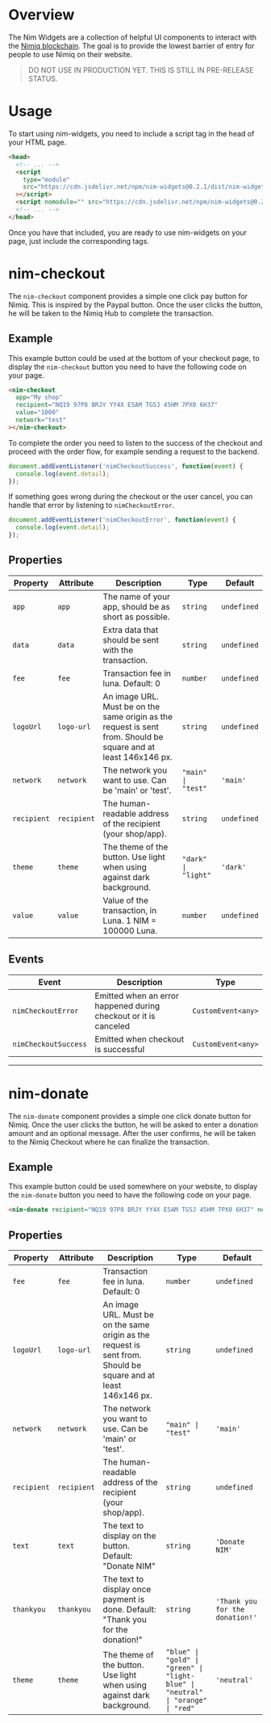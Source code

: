 # Overview

The Nim Widgets are a collection of helpful UI components to interact with the [Nimiq blockchain](https://nimiq.com). The goal is to provide the lowest barrier of entry for people to use Nimiq on their website.

> DO NOT USE IN PRODUCTION YET. THIS IS STILL IN PRE-RELEASE STATUS.

# Usage

To start using nim-widgets, you need to include a script tag in the head of your HTML page.

```html
<head>
  <!-- ... -->
  <script
    type="module"
    src="https://cdn.jsdelivr.net/npm/nim-widgets@0.2.1/dist/nim-widgets/nim-widgets.esm.js"
  ></script>
  <script nomodule="" src="https://cdn.jsdelivr.net/npm/nim-widgets@0.2.1/dist/nim-widgets/nim-widgets.js"></script>
  <!-- ... -->
</head>
```

Once you have that included, you are ready to use nim-widgets on your page, just include the corresponding tags.

# nim-checkout

The `nim-checkout` component provides a simple one click pay button for Nimiq. This is inspired by the Paypal button. Once the user clicks the button, he will be taken to the Nimiq Hub to complete the transaction.

## Example

<div>
<nim-checkout
app="My shop"
recipient="NQ19 97P8 BRJY YY4X E5AM TG5J 45HM 7PX0 6H37"
value="1000"
network="test"
></nim-checkout>
</div>

This example button could be used at the bottom of your checkout page, to display the `nim-checkout` button you need to have the following code on your page.

```html
<nim-checkout
  app="My shop"
  recipient="NQ19 97P8 BRJY YY4X E5AM TG5J 45HM 7PX0 6H37"
  value="1000"
  network="test"
></nim-checkout>
```

To complete the order you need to listen to the success of the checkout and proceed with the order flow, for example sending a request to the backend.

```js
document.addEventListener('nimCheckoutSuccess', function(event) {
  console.log(event.detail);
});
```

If something goes wrong during the checkout or the user cancel, you can handle that error by listening to `nimCheckoutError`.

```js
document.addEventListener('nimCheckoutError', function(event) {
  console.log(event.detail);
});
```

## Properties

| Property    | Attribute   | Description                                                                                                     | Type                | Default     |
| ----------- | ----------- | --------------------------------------------------------------------------------------------------------------- | ------------------- | ----------- |
| `app`       | `app`       | The name of your app, should be as short as possible.                                                           | `string`            | `undefined` |
| `data`      | `data`      | Extra data that should be sent with the transaction.                                                            | `string`            | `undefined` |
| `fee`       | `fee`       | Transaction fee in luna. Default: 0                                                                             | `number`            | `undefined` |
| `logoUrl`   | `logo-url`  | An image URL. Must be on the same origin as the request is sent from. Should be square and at least 146x146 px. | `string`            | `undefined` |
| `network`   | `network`   | The network you want to use. Can be 'main' or 'test'.                                                           | `"main" \| "test"`  | `'main'`    |
| `recipient` | `recipient` | The human-readable address of the recipient (your shop/app).                                                    | `string`            | `undefined` |
| `theme`     | `theme`     | The theme of the button. Use light when using against dark background.                                          | `"dark" \| "light"` | `'dark'`    |
| `value`     | `value`     | Value of the transaction, in Luna. 1 NIM = 100000 Luna.                                                         | `number`            | `undefined` |

## Events

| Event                | Description                                                      | Type               |
| -------------------- | ---------------------------------------------------------------- | ------------------ |
| `nimCheckoutError`   | Emitted when an error happened during checkout or it is canceled | `CustomEvent<any>` |
| `nimCheckoutSuccess` | Emitted when checkout is successful                              | `CustomEvent<any>` |

---

# nim-donate

The `nim-donate` component provides a simple one click donate button for Nimiq. Once the user clicks the button, he will be asked to enter a donation amount and an optional message. After the user confirms, he will be taken to the Nimiq Checkout where he can finalize the transaction.

## Example

<div>
<nim-donate 
  recipient="NQ19 97P8 BRJY YY4X E5AM TG5J 45HM 7PX0 6H37"
  network="test"
></nim-donate>
</div>

This example button could be used somewhere on your website, to display the `nim-donate` button you need to have the following code on your page.

```html
<nim-donate recipient="NQ19 97P8 BRJY YY4X E5AM TG5J 45HM 7PX0 6H37" network="test"></nim-donate>
```

## Properties

| Property    | Attribute   | Description                                                                                                     | Type                                                                            | Default                         |
| ----------- | ----------- | --------------------------------------------------------------------------------------------------------------- | ------------------------------------------------------------------------------- | ------------------------------- |
| `fee`       | `fee`       | Transaction fee in luna. Default: 0                                                                             | `number`                                                                        | `undefined`                     |
| `logoUrl`   | `logo-url`  | An image URL. Must be on the same origin as the request is sent from. Should be square and at least 146x146 px. | `string`                                                                        | `undefined`                     |
| `network`   | `network`   | The network you want to use. Can be 'main' or 'test'.                                                           | `"main" \| "test"`                                                              | `'main'`                        |
| `recipient` | `recipient` | The human-readable address of the recipient (your shop/app).                                                    | `string`                                                                        | `undefined`                     |
| `text`      | `text`      | The text to display on the button. Default: "Donate NIM"                                                        | `string`                                                                        | `'Donate NIM'`                  |
| `thankyou`  | `thankyou`  | The text to display once payment is done. Default: "Thank you for the donation!"                                | `string`                                                                        | `'Thank you for the donation!'` |
| `theme`     | `theme`     | The theme of the button. Use light when using against dark background.                                          | `"blue" \| "gold" \| "green" \| "light-blue" \| "neutral" \| "orange" \| "red"` | `'neutral'`                     |
